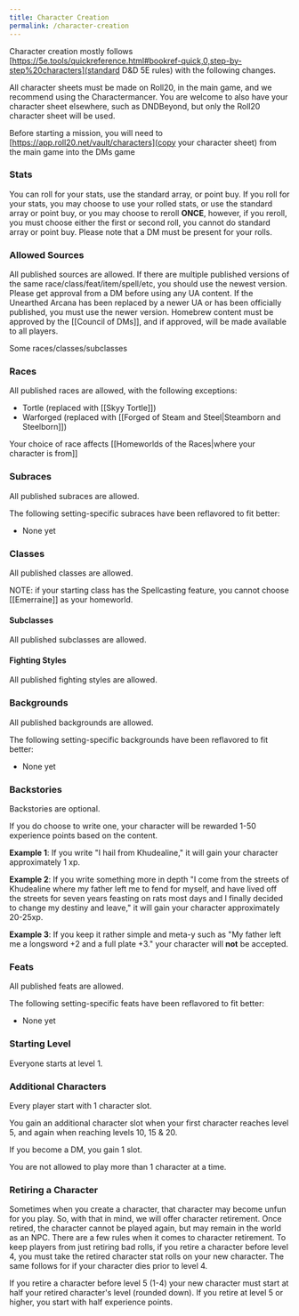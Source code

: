 ```yaml
---
title: Character Creation
permalink: /character-creation
---
```


Character creation mostly follows [https://5e.tools/quickreference.html#bookref-quick,0,step-by-step%20characters](standard D&D 5E rules) with the following changes.

All character sheets must be made on Roll20, in the main game, and we recommend using the Charactermancer. You are welcome to also have your character sheet elsewhere, such as DNDBeyond, but only the Roll20 character sheet will be used.

Before starting a mission, you will need to [https://app.roll20.net/vault/characters](copy your character sheet) from the main game into the DMs game

### Stats
You can roll for your stats, use the standard array, or point buy. If you roll for your stats, you may choose to use your rolled stats, or use the standard array or point buy, or you may choose to reroll **ONCE**, however, if you reroll, you must choose either the first or second roll, you cannot do standard array or point buy. Please note that a DM must be present for your rolls.

### Allowed Sources
All published sources are allowed. If there are multiple published versions of the same race/class/feat/item/spell/etc, you should use the newest version. Please get approval from a DM before using any UA content. If the Unearthed Arcana has been replaced by a newer UA or has been officially published, you must use the newer version. Homebrew content must be approved by the [[Council of DMs]], and if approved, will be made available to all players.

Some races/classes/subclasses

### Races
All published races are allowed, with the following exceptions:
- Tortle (replaced with [[Skyy Tortle]])
- Warforged (replaced with [[Forged of Steam and Steel|Steamborn and Steelborn]])

Your choice of race affects [[Homeworlds of the Races\|where your character is from]]

### Subraces
All published subraces are allowed.

The following setting-specific subraces have been reflavored to fit better:
- None yet

### Classes
All published classes are allowed.

NOTE: if your starting class has the Spellcasting feature, you cannot choose [[Emerraine]] as your homeworld.

#### Subclasses
All published subclasses are allowed.

#### Fighting Styles
All published fighting styles are allowed.

### Backgrounds
All published backgrounds are allowed.

The following setting-specific backgrounds have been reflavored to fit better:
- None yet

### Backstories
Backstories are optional.

If you do choose to write one, your character will be rewarded 1-50 experience points based on the content.

**Example 1**: If you write "I hail from Khudealine," it will gain your character approximately 1 xp.

**Example 2**: If you write something more in depth "I come from the streets of Khudealine where my father left me to fend for myself, and have lived off the streets for seven years feasting on rats most days and I finally decided to change my destiny and leave," it will gain your character approximately 20-25xp.
  
**Example 3**: If you keep it rather simple and meta-y such as "My father left me a longsword +2 and a full plate +3." your character will **not** be accepted.

### Feats
All published feats are allowed.

The following setting-specific feats have been reflavored to fit better:
- None yet

### Starting Level
Everyone starts at level 1.

### Additional Characters
Every player start with 1 character slot.

You gain an additional character slot when your first character reaches level 5, and again when reaching levels 10, 15 & 20.

If you become a DM, you gain 1 slot.

You are not allowed to play more than 1 character at a time.

### Retiring a Character

Sometimes when you create a character, that character may become unfun for you play. So, with that in mind, we will offer character retirement. Once retired, the character cannot be played again, but may remain in the world as an NPC. There are a few rules when it comes to character retirement. To keep players from just retiring bad rolls, if you retire a character before level 4, you must take the retired character stat rolls on your new character. The same follows for if your character dies prior to level 4.

If you retire a character before level 5 (1-4) your new character must start at half your retired character's level (rounded down). If you retire at level 5 or higher, you start with half experience points.

